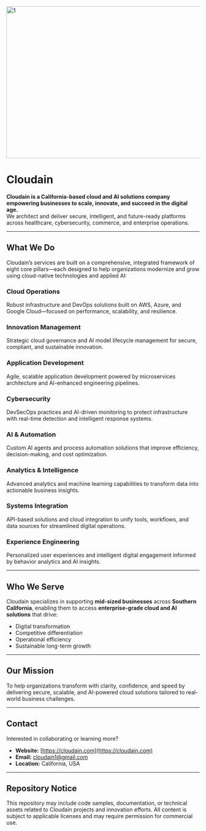<img width="1584" height="396" alt="1" src="https://github.com/user-attachments/assets/d8e046f1-f964-4e05-8672-c777dd7e523e" />



# Cloudain

**Cloudain is a California-based cloud and AI solutions company empowering businesses to scale, innovate, and succeed in the digital age.**  
We architect and deliver secure, intelligent, and future-ready platforms across healthcare, cybersecurity, commerce, and enterprise operations.

---

## What We Do

Cloudain’s services are built on a comprehensive, integrated framework of eight core pillars—each designed to help organizations modernize and grow using cloud-native technologies and applied AI:

### Cloud Operations  
Robust infrastructure and DevOps solutions built on AWS, Azure, and Google Cloud—focused on performance, scalability, and resilience.

### Innovation Management  
Strategic cloud governance and AI model lifecycle management for secure, compliant, and sustainable innovation.

### Application Development  
Agile, scalable application development powered by microservices architecture and AI-enhanced engineering pipelines.

### Cybersecurity  
DevSecOps practices and AI-driven monitoring to protect infrastructure with real-time detection and intelligent response systems.

### AI & Automation  
Custom AI agents and process automation solutions that improve efficiency, decision-making, and cost optimization.

### Analytics & Intelligence  
Advanced analytics and machine learning capabilities to transform data into actionable business insights.

### Systems Integration  
API-based solutions and cloud integration to unify tools, workflows, and data sources for streamlined digital operations.

### Experience Engineering  
Personalized user experiences and intelligent digital engagement informed by behavior analytics and AI insights.

---

## Who We Serve

Cloudain specializes in supporting **mid-sized businesses** across **Southern California**, enabling them to access **enterprise-grade cloud and AI solutions** that drive:

- Digital transformation  
- Competitive differentiation  
- Operational efficiency  
- Sustainable long-term growth

---

## Our Mission

To help organizations transform with clarity, confidence, and speed by delivering secure, scalable, and AI-powered cloud solutions tailored to real-world business challenges.

---

## Contact

Interested in collaborating or learning more?

- **Website:** [https://cloudain.com](https://cloudain.com)  
- **Email:** cloudain1@gmail.com  
- **Location:** California, USA  

---

## Repository Notice

This repository may include code samples, documentation, or technical assets related to Cloudain projects and innovation efforts. All content is subject to applicable licenses and may require permission for commercial use.

